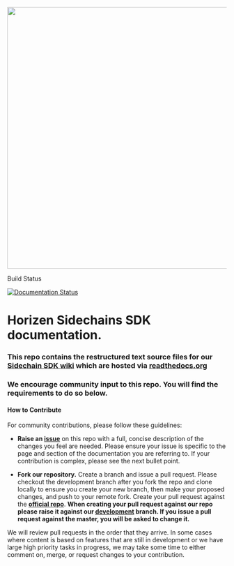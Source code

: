 <p align="center"><img src="https://www.horizen.io/assets/img/icons/page_media/logo_with_tagline_2.png" width="600"></p>

Build Status 

[![Documentation Status](https://readthedocs.org/projects/developerhorizenglobal/badge/?version=latest)](https://docs.horizen.global/en/latest/?badge=latest)

# Horizen Sidechains SDK documentation.

### This repo contains the restructured text source files for our [Sidechain SDK wiki](https://docs.horizen.io) which are hosted via [readthedocs.org](https://readthedocs.org)

### We encourage community input to this repo. You will find the requirements to do so below.

#### How to Contribute

For community contributions, please follow these guidelines:

- **Raise an [issue](https://github.com/HorizenOfficial/developer-horizen-global/issues)** on this repo with a full, concise description of the changes you feel are needed. Please ensure your issue is specific to the page and section of the documentation you are referring to. If your contribution is complex, please see the next bullet point.

- **Fork our repository.** Create a branch and issue a pull request. Please checkout the development branch after you fork the repo and clone locally to ensure you create your new branch, then make your proposed changes, and push to your remote fork. Create your pull request against the **[official repo](https://github.com/HorizenOfficial/developer-horizen-global)**. 
**When creating your pull request against our repo please raise it against our [development]() branch. If you issue a pull request against the master, you will be asked to change it.**
  
We will review pull requests in the order that they arrive. In some cases where content is based on features that are still in development or we have large high priority tasks in progress, we may take some time to either comment on, merge, or request changes to your contribution.
